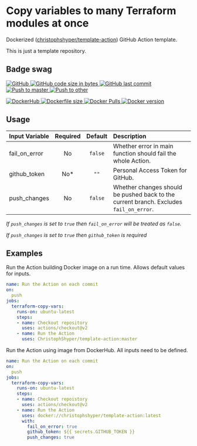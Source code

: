 # Copy variables to many Terraform modules at once

Dockerized ([christophshyper/template-action](https://hub.docker.com/repository/docker/christophshyper/template-action)) GitHub Action template.

This is just a template repository.


## Badge swag
[
![GitHub](https://img.shields.io/badge/github-ChristophShyper%2Ftemplate--action-brightgreen.svg?style=flat-square&logo=github)
![GitHub code size in bytes](https://img.shields.io/github/languages/code-size/christophshyper/template-action?color=brightgreen&label=Code%20size&style=flat-square&logo=github)
![GitHub last commit](https://img.shields.io/github/last-commit/christophshyper/template-action?color=brightgreen&label=Last%20commit&style=flat-square&logo=github)
](https://github.com/christophshyper/template-action "shields.io")
[![Push to master](https://img.shields.io/github/workflow/status/christophshyper/template-action/Push%20to%20master?color=brightgreen&label=Master%20branch&logo=github&style=flat-square)
](https://github.com/ChristophShyper/template-action/actions?query=workflow%3A%22Push++to++master%22)
[![Push to other](https://img.shields.io/github/workflow/status/christophshyper/template-action/Push%20to%20other?color=brightgreen&label=Other%20branches&logo=github&style=flat-square)
](https://github.com/ChristophShyper/template-action/actions?query=workflow%3A%22Push++to++other%22)

[
![DockerHub](https://img.shields.io/badge/docker-christophshyper%2Ftemplate--action-blue.svg?style=flat-square&logo=docker)
![Dockerfile size](https://img.shields.io/github/size/christophshyper/template-action/Dockerfile?label=Dockerfile&style=flat-square&logo=docker)
![Docker Pulls](https://img.shields.io/docker/pulls/christophshyper/template-action?color=blue&label=Pulls&logo=docker&style=flat-square)
![Docker version](https://img.shields.io/docker/v/christophshyper/template-action?color=blue&label=Version&logo=docker&style=flat-square)
](https://hub.docker.com/r/christophshyper/template-action "shields.io")


## Usage

Input Variable | Required | Default |Description
:--- | :---: | :---: | :---
fail_on_error | No | `false` | Whether error in main function should fail the whole Action. 
github_token | No* | `""` | Personal Access Token for GitHub.
push_changes | No | `false` | Whether changes should be pushed back to the current branch. Excludes `fail_on_error`.

*If `push_changes` is set to `true` then `fail_on_error` will be treated as `false`.*

*If `push_changes` is set to `true` then `github_token` is required* 

## Examples

Run the Action building Docker image on a run time. Allows default values for inputs.
```yaml
name: Run the Action on each commit
on:
  push
jobs:
  terraform-copy-vars:
    runs-on: ubuntu-latest
    steps:
    - name: Checkout repository
      uses: actions/checkout@v2
    - name: Run the Action
      uses: ChristophShyper/template-action:master
```

Run the Action using image from DockerHub. All inputs need to be defined.
```yaml
name: Run the Action on each commit
on:
  push
jobs:
  terraform-copy-vars:
    runs-on: ubuntu-latest
    steps:
    - name: Checkout repoistory
      uses: actions/checkout@v2
    - name: Run the Action
      uses: docker://christophshyper/template-action:latest
      with:
        fail_on_error: true
        github_token: ${{ secrets.GITHUB_TOKEN }}
        push_changes: true
```
